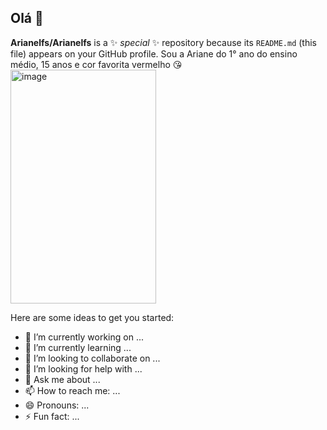 ## Olá 👋


**Arianelfs/Arianelfs** is a ✨ _special_ ✨ repository because its `README.md` (this file) appears on your GitHub profile.
Sou a Ariane do 1° ano do ensino médio, 15 anos e cor favorita vermelho 😘
<img width="233" height="374" alt="image" src="https://github.com/user-attachments/assets/940512a9-ae94-4245-a778-7e3d0b9cd6f7" />

Here are some ideas to get you started:

- 🔭 I’m currently working on ...
- 🌱 I’m currently learning ...
- 👯 I’m looking to collaborate on ...
- 🤔 I’m looking for help with ...
- 💬 Ask me about ...
- 📫 How to reach me: ...
- 😄 Pronouns: ...
- ⚡ Fun fact: ...

